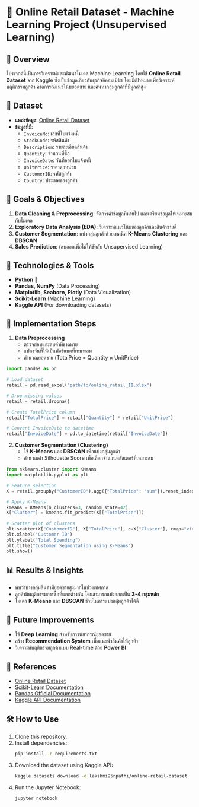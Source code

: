 
# 🛒 Online Retail Dataset - Machine Learning Project (Unsupervised Learning)

## 📌 Overview
โปรเจกต์นี้เป็นการวิเคราะห์และพัฒนาโมเดล Machine Learning โดยใช้ **Online Retail Dataset** จาก Kaggle ซึ่งเป็นข้อมูลเกี่ยวกับธุรกิจอีคอมเมิร์ซ โดยมีเป้าหมายเพื่อวิเคราะห์พฤติกรรมลูกค้า คาดการณ์แนวโน้มยอดขาย และค้นหากลุ่มลูกค้าที่มีมูลค่าสูง

## 📂 Dataset
- **แหล่งข้อมูล**: [Online Retail Dataset](https://www.kaggle.com/datasets/lakshmi25npathi/online-retail-dataset)
- **ข้อมูลที่มี**:
  - `InvoiceNo`: เลขที่ใบแจ้งหนี้
  - `StockCode`: รหัสสินค้า
  - `Description`: รายละเอียดสินค้า
  - `Quantity`: จำนวนที่ซื้อ
  - `InvoiceDate`: วันที่ออกใบแจ้งหนี้
  - `UnitPrice`: ราคาต่อหน่วย
  - `CustomerID`: รหัสลูกค้า
  - `Country`: ประเทศของลูกค้า

## 🎯 Goals & Objectives
1. **Data Cleaning & Preprocessing**: จัดการค่าข้อมูลที่หายไป และเตรียมข้อมูลให้เหมาะสมกับโมเดล
2. **Exploratory Data Analysis (EDA)**: วิเคราะห์แนวโน้มของลูกค้าและสินค้าขายดี
3. **Customer Segmentation**: แบ่งกลุ่มลูกค้าด้วยเทคนิค **K-Means Clustering** และ **DBSCAN**
4. **Sales Prediction**: (ลบออกเพื่อไม่ให้ขัดกับ Unsupervised Learning)

## 🔧 Technologies & Tools
- **Python** 🐍
- **Pandas, NumPy** (Data Processing)
- **Matplotlib, Seaborn, Plotly** (Data Visualization)
- **Scikit-Learn** (Machine Learning)
- **Kaggle API** (For downloading datasets)

## 🚀 Implementation Steps
1. **Data Preprocessing**
   - ตรวจสอบและลบค่าที่ขาดหาย
   - แปลงวันที่ให้เป็นฟอร์แมตที่เหมาะสม
   - คำนวณยอดขาย (TotalPrice = Quantity × UnitPrice)

```python
import pandas as pd

# Load dataset
retail = pd.read_excel("path/to/online_retail_II.xlsx")

# Drop missing values
retail = retail.dropna()

# Create TotalPrice column
retail["TotalPrice"] = retail["Quantity"] * retail["UnitPrice"]

# Convert InvoiceDate to datetime
retail["InvoiceDate"] = pd.to_datetime(retail["InvoiceDate"])
```

2. **Customer Segmentation (Clustering)**
   - ใช้ **K-Means** และ **DBSCAN** เพื่อแบ่งกลุ่มลูกค้า
   - คำนวณค่า Silhouette Score เพื่อเลือกจำนวนคลัสเตอร์ที่เหมาะสม

```python
from sklearn.cluster import KMeans
import matplotlib.pyplot as plt

# Feature selection
X = retail.groupby("CustomerID").agg({"TotalPrice": "sum"}).reset_index()

# Apply K-Means
kmeans = KMeans(n_clusters=3, random_state=42)
X["Cluster"] = kmeans.fit_predict(X[["TotalPrice"]])

# Scatter plot of clusters
plt.scatter(X["CustomerID"], X["TotalPrice"], c=X["Cluster"], cmap="viridis")
plt.xlabel("Customer ID")
plt.ylabel("Total Spending")
plt.title("Customer Segmentation using K-Means")
plt.show()
```

## 📊 Results & Insights
- พบว่าบางกลุ่มสินค้ามียอดขายสูงมากในช่วงเทศกาล
- ลูกค้ามีพฤติกรรมการซื้อที่แตกต่างกัน โดยสามารถแบ่งออกเป็น **3-4 กลุ่มหลัก**
- โมเดล **K-Means** และ **DBSCAN** ช่วยในการแบ่งกลุ่มลูกค้าได้ดี

## 📌 Future Improvements
- ใช้ **Deep Learning** สำหรับการพยากรณ์ยอดขาย
- สร้าง **Recommendation System** เพื่อแนะนำสินค้าให้ลูกค้า
- วิเคราะห์พฤติกรรมลูกค้าแบบ Real-time ด้วย **Power BI**

## 📜 References
- [Online Retail Dataset](https://www.kaggle.com/datasets/lakshmi25npathi/online-retail-dataset)
- [Scikit-Learn Documentation](https://scikit-learn.org/)
- [Pandas Official Documentation](https://pandas.pydata.org/)
- [Kaggle API Documentation](https://www.kaggle.com/docs/api)

## 🛠 How to Use
1. Clone this repository.
2. Install dependencies:
   ```bash
   pip install -r requirements.txt
   ```
3. Download the dataset using Kaggle API:
   ```bash
   kaggle datasets download -d lakshmi25npathi/online-retail-dataset
   ```
4. Run the Jupyter Notebook:
   ```bash
   jupyter notebook
   ```
